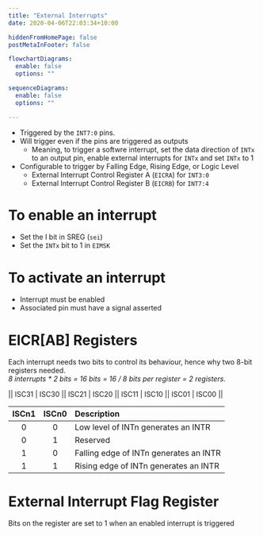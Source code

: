 ```yaml
---
title: "External Interrupts"
date: 2020-04-06T22:03:34+10:00

hiddenFromHomePage: false
postMetaInFooter: false

flowchartDiagrams:
  enable: false
  options: ""

sequenceDiagrams: 
  enable: false
  options: ""

---
```


* Triggered by the `INT7:0` pins.
* Will trigger even if the pins are triggered as outputs
  * Meaning, to trigger a softwre interrupt, set the data direction of `INTx` to an output pin, enable external interrupts for `INTx` and set `INTx` to 1
* Configurable to trigger by Falling Edge, Rising Edge, or Logic Level
  * External Interrupt Control Register A (`EICRA`) for `INT3:0`
  * External Interrupt Control Register B (`EICRB`) for `INT7:4`

# To enable an interrupt

* Set the I bit in SREG (`sei`)
* Set the `INTx` bit to 1 in `EIMSK`

# To activate an interrupt

* Interrupt must be enabled
* Associated pin must have a signal asserted

# EICR[AB] Registers

Each interrupt needs two bits to control its behaviour, hence why two 8-bit registers needed.  
_8 interrupts * 2 bits = 16 bits = 16 / 8 bits per register = 2 registers_.

|| ISC31 | ISC30 || ISC21 | ISC20 || ISC11 | ISC10 || ISC01 | ISC00 ||

|ISCn1|ISCn0|Description|
|:---:|:---:|:----------|
|0|0|Low level of INTn generates an INTR|
|0|1|Reserved|
|1|0|Falling edge of INTn generates an INTR|
|1|1|Rising edge of INTn generates an INTR|

# External Interrupt Flag Register

Bits on the register are set to 1 when an enabled interrupt is triggered